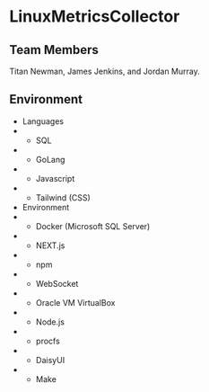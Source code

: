 # LinuxMetricsCollector

## Team Members
Titan Newman, James Jenkins, and Jordan Murray.

## Environment
* Languages
* * SQL
* * GoLang
* * Javascript
* * Tailwind (CSS)
* Environment 
* * Docker (Microsoft SQL Server)
* * NEXT.js
* * npm
* * WebSocket
* * Oracle VM VirtualBox
* * Node.js
* * procfs
* * DaisyUI
* * Make
